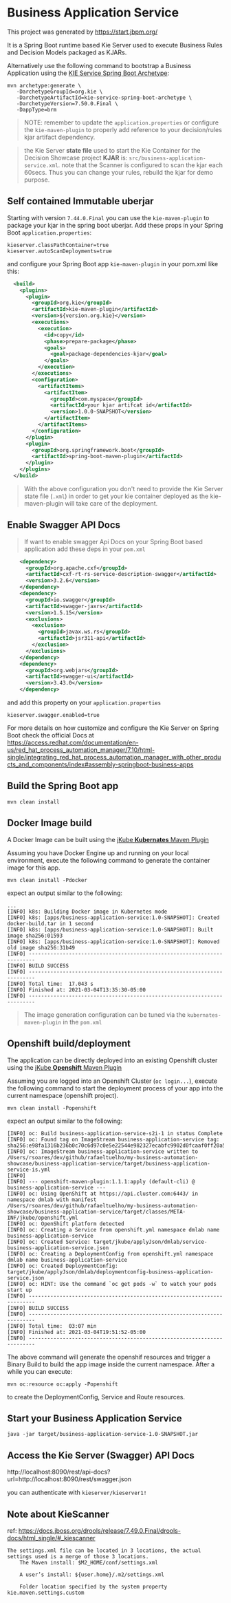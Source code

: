 Business Application Service
=============================

This project was generated by https://start.jbpm.org/

It is a Spring Boot runtime based Kie Server used to execute Business Rules and Decision Models packaged as KJARs.

Alternatively use the following command to bootstrap a Business Application using the [KIE Service Spring Boot Archetype](https://github.com/kiegroup/droolsjbpm-knowledge/tree/master/kie-archetypes/kie-service-spring-boot-archetype):

```
mvn archetype:generate \
   -DarchetypeGroupId=org.kie \
   -DarchetypeArtifactId=kie-service-spring-boot-archetype \
   -DarchetypeVersion=7.50.0.Final \
   -DappType=brm
```

> NOTE: remember to update the `application.properties` or configure the `kie-maven-plugin` to properly add reference to your decision/rules kjar artifact dependency.

> the Kie Server **state file** used to start the Kie Container for the Decision Showcase project **KJAR** is: `src/business-application-service.xml`.
> note that the Scanner is configured to scan the kjar each 60secs. Thus you can change your rules, rebuild the kjar for demo purpose.

## Self contained Immutable uberjar

Starting with version `7.44.0.Final` you can use the `kie-maven-plugin` to package your kjar in the spring boot uberjar. Add these props in your Spring Boot `application.properties`:
```
kieserver.classPathContainer=true
kieserver.autoScanDeployments=true
```

and configure your Spring Boot app `kie-maven-plugin` in your pom.xml like this:
```xml
  <build>
    <plugins>
      <plugin>
        <groupId>org.kie</groupId>
        <artifactId>kie-maven-plugin</artifactId>
        <version>${version.org.kie}</version>
        <executions>
          <execution>
            <id>copy</id>
            <phase>prepare-package</phase>
            <goals>
              <goal>package-dependencies-kjar</goal>
            </goals>
          </execution>
        </executions>
        <configuration>
          <artifactItems>
            <artifactItem>
              <groupId>com.myspace</groupId>
              <artifactId>your kjar artifcat id</artifactId>
              <version>1.0.0-SNAPSHOT</version>
            </artifactItem>
          </artifactItems>
        </configuration>
      </plugin>
      <plugin>
        <groupId>org.springframework.boot</groupId>
        <artifactId>spring-boot-maven-plugin</artifactId>
      </plugin>
    </plugins>
  </build>
```

> With the above configuration you don't need to provide the Kie Server state file (`.xml`) in order to get your kie container deployed as the kie-maven-plugin will take care of the deployment.

## Enable Swagger API Docs

> If want to enable swagger Api Docs on your Spring Boot based application add these deps in your `pom.xml`

```xml
    <dependency>
      <groupId>org.apache.cxf</groupId>
      <artifactId>cxf-rt-rs-service-description-swagger</artifactId>
      <version>3.2.6</version>
    </dependency>
    <dependency>
      <groupId>io.swagger</groupId>
      <artifactId>swagger-jaxrs</artifactId>
      <version>1.5.15</version>
      <exclusions>
        <exclusion>
          <groupId>javax.ws.rs</groupId>
          <artifactId>jsr311-api</artifactId>
        </exclusion>
      </exclusions>
    </dependency>
    <dependency>
      <groupId>org.webjars</groupId>
      <artifactId>swagger-ui</artifactId>
      <version>3.43.0</version>
    </dependency>
```

and add this property on your `application.properties`
```
kieserver.swagger.enabled=true
```

For more details on how customize and configure the Kie Server on Spring Boot check the official Docs at https://access.redhat.com/documentation/en-us/red_hat_process_automation_manager/7.10/html-single/integrating_red_hat_process_automation_manager_with_other_products_and_components/index#assembly-springboot-business-apps

## Build the Spring Boot app

```
mvn clean install
```

## Docker Image build
A Docker Image can be built using the [jKube **Kubernates** Maven Plugin](https://www.eclipse.org/jkube/docs/kubernetes-maven-plugin)

Assuming you have Docker Engine up and running on your local environment, execute the following command to generate the container image for this app.
```
mvn clean install -Pdocker
```

expect an output similar to the following:
```
...
[INFO] k8s: Building Docker image in Kubernetes mode
[INFO] k8s: [apps/business-application-service:1.0-SNAPSHOT]: Created docker-build.tar in 1 second 
[INFO] k8s: [apps/business-application-service:1.0-SNAPSHOT]: Built image sha256:01593
[INFO] k8s: [apps/business-application-service:1.0-SNAPSHOT]: Removed old image sha256:31b49
[INFO] ------------------------------------------------------------------------
[INFO] BUILD SUCCESS
[INFO] ------------------------------------------------------------------------
[INFO] Total time:  17.043 s
[INFO] Finished at: 2021-03-04T13:35:30-05:00
[INFO] ------------------------------------------------------------------------
```

> The image generation configuration can be tuned via the `kubernates-maven-plugin` in the `pom.xml`

## Openshift build/deployment
The application can be directly deployed into an existing Openshift cluster using the [jKube **Openshift** Maven Plugin](https://www.eclipse.org/jkube/docs/openshift-maven-plugin)

Assuming you are logged into an Openshift Cluster (`oc login...`), execute the following command to start the deployment process of your app into the current namespace (openshift project).
```
mvn clean install -Popenshift
```

expect an output similar to the following:
```
[INFO] oc: Build business-application-service-s2i-1 in status Complete
[INFO] oc: Found tag on ImageStream business-application-service tag: sha256:e98fa1316b236b0c70c6d97c0e5e22544e982327ecabfc9902d0fcaaf0ff20a5
[INFO] oc: ImageStream business-application-service written to /Users/rsoares/dev/github/rafaeltuelho/my-business-automation-showcase/business-application-service/target/business-application-service-is.yml
[INFO] 
[INFO] --- openshift-maven-plugin:1.1.1:apply (default-cli) @ business-application-service ---
[INFO] oc: Using OpenShift at https://api.cluster.com:6443/ in namespace dmlab with manifest /Users/rsoares/dev/github/rafaeltuelho/my-business-automation-showcase/business-application-service/target/classes/META-INF/jkube/openshift.yml 
[INFO] oc: OpenShift platform detected
[INFO] oc: Creating a Service from openshift.yml namespace dmlab name business-application-service
[INFO] oc: Created Service: target/jkube/applyJson/dmlab/service-business-application-service.json
[INFO] oc: Creating a DeploymentConfig from openshift.yml namespace dmlab name business-application-service
[INFO] oc: Created DeploymentConfig: target/jkube/applyJson/dmlab/deploymentconfig-business-application-service.json
[INFO] oc: HINT: Use the command `oc get pods -w` to watch your pods start up
[INFO] ------------------------------------------------------------------------
[INFO] BUILD SUCCESS
[INFO] ------------------------------------------------------------------------
[INFO] Total time:  03:07 min
[INFO] Finished at: 2021-03-04T19:51:52-05:00
[INFO] ------------------------------------------------------------------------
```

The above command will generate the openshif resources and trigger a Binary Build to build the app image inside the current namespace. After a while you can execute:

```
mvn oc:resource oc:apply -Popenshift
```

to create the DeploymentConfig, Service and Route resources.

## Start your Business Application Service

```
java -jar target/business-application-service-1.0-SNAPSHOT.jar
```

## Access the Kie Server (Swagger) API Docs

http://localhost:8090/rest/api-docs?url=http://localhost:8090/rest/swagger.json

you can authenticate with `kieserver/kieserver1!`

## Note about KieScanner

ref: https://docs.jboss.org/drools/release/7.49.0.Final/drools-docs/html_single/#_kiescanner
```
The settings.xml file can be located in 3 locations, the actual settings used is a merge of those 3 locations.
    The Maven install: $M2_HOME/conf/settings.xml

    A user’s install: ${user.home}/.m2/settings.xml

    Folder location specified by the system property kie.maven.settings.custom
```